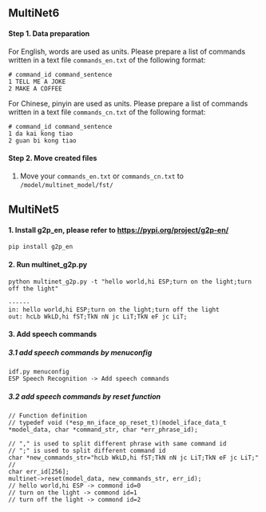 ## MultiNet6

#### Step 1. Data preparation

For English, words are used as units. Please prepare a list of commands written in a text file `commands_en.txt` of the following format:

```
# command_id command_sentence
1 TELL ME A JOKE
2 MAKE A COFFEE
```

For Chinese, pinyin are used as units. Please prepare a list of commands written in a text file `commands_cn.txt` of the following format:
```
# command_id command_sentence
1 da kai kong tiao
2 guan bi kong tiao
```

#### Step 2. Move created files

1. Move your `commands_en.txt` or `commands_cn.txt` to `/model/multinet_model/fst/`

## MultiNet5
####  1. Install g2p_en, please refer to https://pypi.org/project/g2p-en/ 

```
pip install g2p_en
```

#### 2. Run multinet_g2p.py

```
python multinet_g2p.py -t "hello world,hi ESP;turn on the light;turn off the light"

------
in: hello world,hi ESP;turn on the light;turn off the light
out: hcLb WkLD,hi fST;TkN nN jc LiT;TkN eF jc LiT;
```

#### 3. Add speech commands 

##### 3.1 add speech commands by menuconfig

```
idf.py menuconfig
ESP Speech Recognition -> Add speech commands
```



##### 3.2 add speech commands by reset function

```
// Function definition
// typedef void (*esp_mn_iface_op_reset_t)(model_iface_data_t *model_data, char *command_str, char *err_phrase_id);

// "," is used to split different phrase with same command id
// ";" is used to split different command id
char *new_commands_str="hcLb WkLD,hi fST;TkN nN jc LiT;TkN eF jc LiT;"  //
char err_id[256];
multinet->reset(model_data, new_commands_str, err_id);
// hello world,hi ESP -> commond id=0
// turn on the light -> commond id=1
// turn off the light -> commond id=2
```

